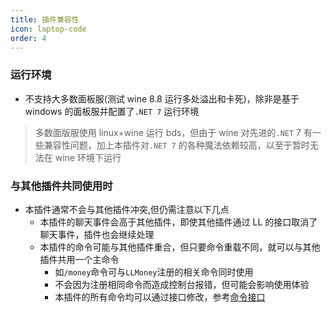 ```yaml
---
title: 插件兼容性
icon: laptop-code
order: 4
---
```


### 运行环境

- 不支持大多数面板服(测试 wine 8.8 运行多处溢出和卡死)，除非是基于 windows 的面板服并配置了`.NET 7` 运行环境

> 多数面版服使用 linux+wine 运行 bds，但由于 wine 对先进的`.NET` 7 有一些兼容性问题，加上本插件对`.NET 7` 的各种魔法依赖较高，以至于暂时无法在 wine 环境下运行

### 与其他插件共同使用时

- 本插件通常不会与其他插件冲突,但仍需注意以下几点
  - 本插件的聊天事件会高于其他插件，即使其他插件通过 LL 的接口取消了聊天事件，插件也会继续处理
  - 本插件的命令可能与其他插件重合，但只要命令重载不同，就可以与其他插件共用一个主命令
    - 如`/money`命令可与`LLMoney`注册的相关命令同时使用
    - 不会因为注册相同命令而造成控制台报错，但可能会影响使用体验
    - 本插件的所有命令均可以通过接口修改，参考[命令接口](../api/command.md)
